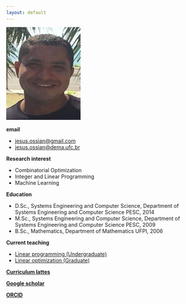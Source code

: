 ```yaml
---
layout: default
---
```


<img src="/assets/images/jossian.png" width="200" height="250">

**email**
- jesus.ossian@gmail.com
- jesus.ossian@dema.ufc.br

**Research interest**
- Combinatorial Optimization
- Integer and Linear Programming
- Machine Learning

**Education**
- D.Sc., Systems Engineering and Computer Science, Department of Systems Engineering and Computer Science PESC, 2014
- M.Sc., Systems Engineering and Computer Science, Department of Systems Engineering and Computer Science PESC, 2009
- B.Sc., Mathematics, Department of Mathematics UFPI, 2006

**Current teaching**
- [Linear programming (Undergraduate)](./https://sites.google.com/site/jesusossian/cc0263?authuser=0)
- [Linear optimization (Graduate)](./https://sites.google.com/site/jesusossian/ccp9001?authuser=0)


[**Curriculum lattes**](./http://www.google.com/url?q=http%3A%2F%2Flattes.cnpq.br%2F4282182643218971&sa=D&sntz=1&usg=AOvVaw015zc8s71knsTck1lBcN-R)

[**Google scholar**](./https://scholar.google.com.br/citations?user=QJoIO_cAAAAJ&hl=pt-BR)

[**ORCID**](./https://www.google.com/url?q=https%3A%2F%2Forcid.org%2F0000-0003-4475-2290&sa=D&sntz=1&usg=AOvVaw3JV11rDuu4lrgV5tbds25U)

